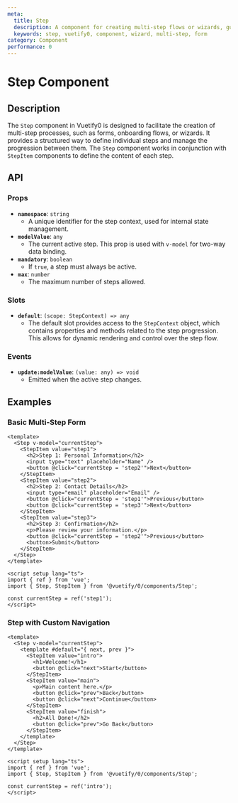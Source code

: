 ```yaml
---
meta:
  title: Step
  description: A component for creating multi-step flows or wizards, guiding users through a defined sequence of actions.
  keywords: step, vuetify0, component, wizard, multi-step, form
category: Component
performance: 0
---
```


# Step Component

## Description

The `Step` component in Vuetify0 is designed to facilitate the creation of multi-step processes, such as forms, onboarding flows, or wizards. It provides a structured way to define individual steps and manage the progression between them. The `Step` component works in conjunction with `StepItem` components to define the content of each step.

## API

### Props

- **`namespace`**: `string`
  - A unique identifier for the step context, used for internal state management.
- **`modelValue`**: `any`
  - The current active step. This prop is used with `v-model` for two-way data binding.
- **`mandatory`**: `boolean`
  - If `true`, a step must always be active.
- **`max`**: `number`
  - The maximum number of steps allowed.

### Slots

- **`default`**: `(scope: StepContext) => any`
  - The default slot provides access to the `StepContext` object, which contains properties and methods related to the step progression. This allows for dynamic rendering and control over the step flow.

### Events

- **`update:modelValue`**: `(value: any) => void`
  - Emitted when the active step changes.

## Examples

### Basic Multi-Step Form

```vue
<template>
  <Step v-model="currentStep">
    <StepItem value="step1">
      <h2>Step 1: Personal Information</h2>
      <input type="text" placeholder="Name" />
      <button @click="currentStep = 'step2'">Next</button>
    </StepItem>
    <StepItem value="step2">
      <h2>Step 2: Contact Details</h2>
      <input type="email" placeholder="Email" />
      <button @click="currentStep = 'step1'">Previous</button>
      <button @click="currentStep = 'step3'">Next</button>
    </StepItem>
    <StepItem value="step3">
      <h2>Step 3: Confirmation</h2>
      <p>Please review your information.</p>
      <button @click="currentStep = 'step2'">Previous</button>
      <button>Submit</button>
    </StepItem>
  </Step>
</template>

<script setup lang="ts">
import { ref } from 'vue';
import { Step, StepItem } from '@vuetify/0/components/Step';

const currentStep = ref('step1');
</script>
```

### Step with Custom Navigation

```vue
<template>
  <Step v-model="currentStep">
    <template #default="{ next, prev }">
      <StepItem value="intro">
        <h1>Welcome!</h1>
        <button @click="next">Start</button>
      </StepItem>
      <StepItem value="main">
        <p>Main content here.</p>
        <button @click="prev">Back</button>
        <button @click="next">Continue</button>
      </StepItem>
      <StepItem value="finish">
        <h2>All Done!</h2>
        <button @click="prev">Go Back</button>
      </StepItem>
    </template>
  </Step>
</template>

<script setup lang="ts">
import { ref } from 'vue';
import { Step, StepItem } from '@vuetify/0/components/Step';

const currentStep = ref('intro');
</script>
```

